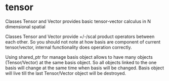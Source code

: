 # tensor
Classes Tensor and Vector provides basic tensor-vector calculus in N dimensional spatial

Classes Tensor and Vector provide +/-/scal product operators between each other. So you should not note at how basis are component of current tensor/vector, 
internal functionality does operation correctly.

Using shared_ptr for manage basis object allows to have many objects (Tensor/Vector) at the same basis object. 
So all objects linked to the one basis will change at the same time when basis will be changed.
Basis object will live till the last Tensor/Vector object will be destroyed.
